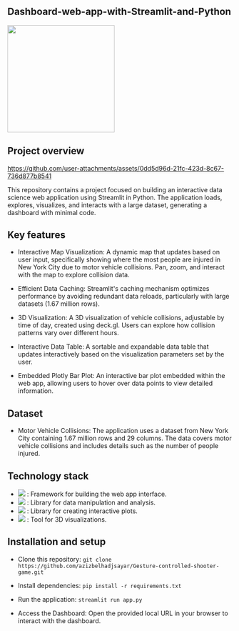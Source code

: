 ## Dashboard-web-app-with-Streamlit-and-Python
<a href="https://dashboard-web-app.streamlit.app/"><img src="https://img.shields.io/badge/VISIT THE DASHBOARD-%23FF5151.svg?style=for-the-badge&logo=streamlit&logoColor=white" width="240"/></a>

<h2>Project overview</h2>

https://github.com/user-attachments/assets/0dd5d96d-21fc-423d-8c67-736d877b8541

This repository contains a project focused on building an interactive data science web application using Streamlit in Python. The application loads, explores, visualizes, and interacts with a large dataset, generating a dashboard with minimal code.

<h2>Key features</h2>

 - Interactive Map Visualization:
A dynamic map that updates based on user input, specifically showing where the most people are injured in New York City due to motor vehicle collisions.
Pan, zoom, and interact with the map to explore collision data.

 - Efficient Data Caching:
Streamlit's caching mechanism optimizes performance by avoiding redundant data reloads, particularly with large datasets (1.67 million rows).

 - 3D Visualization:
A 3D visualization of vehicle collisions, adjustable by time of day, created using deck.gl. Users can explore how collision patterns vary over different hours.

 - Interactive Data Table:
A sortable and expandable data table that updates interactively based on the visualization parameters set by the user.
 
 - Embedded Plotly Bar Plot:
An interactive bar plot embedded within the web app, allowing users to hover over data points to view detailed information.

<h2>Dataset</h2>

 - Motor Vehicle Collisions:
The application uses a dataset from New York City containing 1.67 million rows and 29 columns. The data covers motor vehicle collisions and includes details such as the number of people injured.

<h2>Technology stack</h2>

 - <img src="https://img.shields.io/badge/Streamlit-%23FF5151.svg?style=for-the-badge&logo=streamlit&logoColor=white"/> : Framework for building the web app interface.
 - <img src="https://img.shields.io/badge/pandas-%23150458.svg?style=for-the-badge&logo=pandas&logoColor=white"/> : Library for data manipulation and analysis.
 - <img src="https://img.shields.io/badge/plotly-%23788199.svg?style=for-the-badge&logo=plotly&logoColor=6D0170"/> : Library for creating interactive plots.
 - <img src="https://img.shields.io/badge/deck.gl-%232b3848.svg?style=for-the-badge&logo=deckgl&logoColor=white"/> : Tool for 3D visualizations.

<h2>Installation and setup</h2>
 
 - Clone this repository: `git clone https://github.com/azizbelhadjsayar/Gesture-controlled-shooter-game.git`
 
 - Install dependencies: `pip install -r requirements.txt`
 
 - Run the application: `streamlit run app.py`
 
 - Access the Dashboard: Open the provided local URL in your browser to interact with the dashboard.
